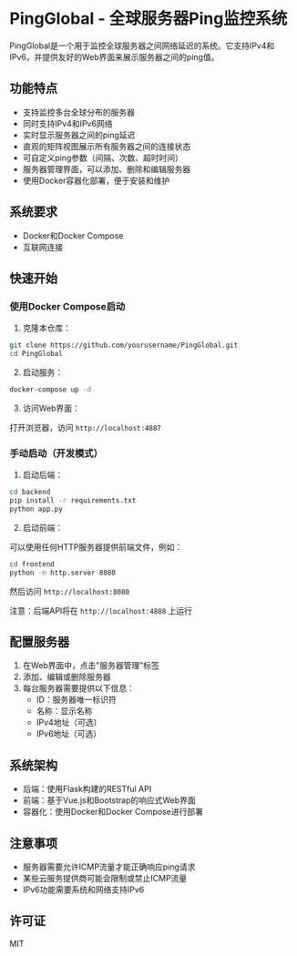 # PingGlobal - 全球服务器Ping监控系统

PingGlobal是一个用于监控全球服务器之间网络延迟的系统。它支持IPv4和IPv6，并提供友好的Web界面来展示服务器之间的ping值。

## 功能特点

- 支持监控多台全球分布的服务器
- 同时支持IPv4和IPv6网络
- 实时显示服务器之间的ping延迟
- 直观的矩阵视图展示所有服务器之间的连接状态
- 可自定义ping参数（间隔、次数、超时时间）
- 服务器管理界面，可以添加、删除和编辑服务器
- 使用Docker容器化部署，便于安装和维护

## 系统要求

- Docker和Docker Compose
- 互联网连接

## 快速开始

### 使用Docker Compose启动

1. 克隆本仓库：

```bash
git clone https://github.com/yourusername/PingGlobal.git
cd PingGlobal
```

2. 启动服务：

```bash
docker-compose up -d
```

3. 访问Web界面：

打开浏览器，访问 `http://localhost:4887`

### 手动启动（开发模式）

1. 启动后端：

```bash
cd backend
pip install -r requirements.txt
python app.py
```

2. 启动前端：

可以使用任何HTTP服务器提供前端文件，例如：

```bash
cd frontend
python -m http.server 8080
```

然后访问 `http://localhost:8080`

注意：后端API将在 `http://localhost:4888` 上运行

## 配置服务器

1. 在Web界面中，点击"服务器管理"标签
2. 添加、编辑或删除服务器
3. 每台服务器需要提供以下信息：
   - ID：服务器唯一标识符
   - 名称：显示名称
   - IPv4地址（可选）
   - IPv6地址（可选）

## 系统架构

- 后端：使用Flask构建的RESTful API
- 前端：基于Vue.js和Bootstrap的响应式Web界面
- 容器化：使用Docker和Docker Compose进行部署

## 注意事项

- 服务器需要允许ICMP流量才能正确响应ping请求
- 某些云服务提供商可能会限制或禁止ICMP流量
- IPv6功能需要系统和网络支持IPv6

## 许可证

MIT
